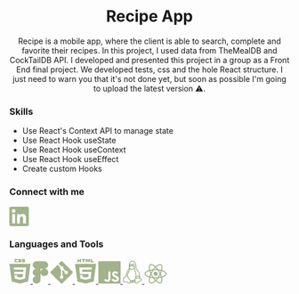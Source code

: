 <h1 align="center">Recipe App</h1>

<p align="center">Recipe is a mobile app, where the client is able to search, complete and favorite their recipes. In this project, I used data from TheMealDB and CockTailDB API. I developed and presented this project in a group as a Front End final project. We developed tests, css and the hole React structure. I just need to warn you that it's not done yet, but soon as possible I'm going to upload the latest version ⚠️.
</p>

<h3 align="left">Skills</h3>

- Use React's Context API to manage state
- Use React Hook useState
- Use React Hook useContext
- Use React Hook useEffect
- Create custom Hooks

<h3 align="left">Connect with me</h3>
<p align="left">
<a href="https://linkedin.com/in/larissa-julia-araújo" target="blank"><img align="center" src="src/assets/css/image/Linkedin.png" alt="larissa-julia-araújo"/></a>
</p>

<h3 align="left">Languages and Tools</h3>
<p align="left"> <a href="https://www.w3schools.com/css/" target="_blank" rel="noreferrer"> <img src="src/assets/css/image/CSS.png" alt="css3"/> </a> <a href="https://www.figma.com/" target="_blank" rel="noreferrer"> <img src="src/assets/css/image/Figma.png" alt="figma"/> </a> <a href="https://git-scm.com/" target="_blank" rel="noreferrer"> <img src="src/assets/css/image/Git.png" alt="git"/> </a> <a href="https://www.w3.org/html/" target="_blank" rel="noreferrer"> <img src="src/assets/css/image/HTML.png" alt="html5"/> </a> <a href="https://developer.mozilla.org/en-US/docs/Web/JavaScript" target="_blank" rel="noreferrer"> <img src="src/assets/css/image/JS.png" alt="javascript"/> </a> <a href="https://www.linux.org/" target="_blank" rel="noreferrer"> <img src="src/assets/css/image/Linux.png" alt="linux"/> </a> <a href="https://reactjs.org/" target="_blank" rel="noreferrer"> <img src="src/assets/css/image/ReactJs.png" alt="react"/> </a> </p>
